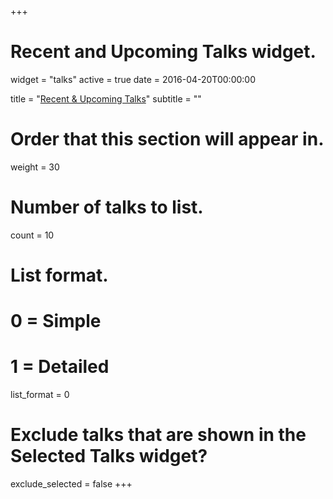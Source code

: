 +++
# Recent and Upcoming Talks widget.
widget = "talks"
active = true
date = 2016-04-20T00:00:00

title = "[Recent & Upcoming Talks](https://juansa.netlify.com/talk/)"
subtitle = ""

# Order that this section will appear in.
weight = 30

# Number of talks to list.
count = 10

# List format.
#   0 = Simple
#   1 = Detailed
list_format = 0

# Exclude talks that are shown in the Selected Talks widget?
exclude_selected = false
+++

